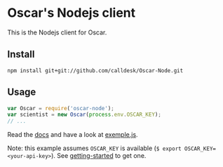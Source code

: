 Oscar's Nodejs client
==================

This is the Nodejs client for Oscar.

Install
-------

	npm install git+git://github.com/calldesk/Oscar-Node.git

Usage
-----

```js
var Oscar = require('oscar-node');
var scientist = new Oscar(process.env.OSCAR_KEY);
// ...
```
Read the [docs](http://oscar.calldesk.fr/documentation.html) and have a look at [exemple.js](https://github.com/calldesk/Oscar-Node/blob/master/example.js).

Note: this example assumes `OSCAR_KEY` is available (`$ export OSCAR_KEY=<your-api-key>`). See [getting-started](http://oscar.calldesk.fr/) to get one.
